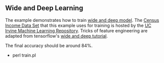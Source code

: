 <!---
  Licensed to the Apache Software Foundation (ASF) under one
  or more contributor license agreements.  See the NOTICE file
  distributed with this work for additional information
  regarding copyright ownership.  The ASF licenses this file
  to you under the Apache License, Version 2.0 (the
  "License"); you may not use this file except in compliance
  with the License.  You may obtain a copy of the License at

    http://www.apache.org/licenses/LICENSE-2.0

  Unless required by applicable law or agreed to in writing,
  software distributed under the License is distributed on an
  "AS IS" BASIS, WITHOUT WARRANTIES OR CONDITIONS OF ANY
  KIND, either express or implied.  See the License for the
  specific language governing permissions and limitations
  under the License.
-->

## Wide and Deep Learning

The example demonstrates how to train [wide and deep model](https://arxiv.org/abs/1606.07792). The [Census Income Data Set](https://archive.ics.uci.edu/ml/datasets/Census+Income) that this example uses for training is hosted by the [UC Irvine Machine Learning Repository](https://archive.ics.uci.edu/ml/datasets/). Tricks of feature engineering are adapted from tensorflow's [wide and deep tutorial](https://github.com/tensorflow/models/tree/master/official/wide_deep).

The final accuracy should be around 84%.

- perl train.pl
